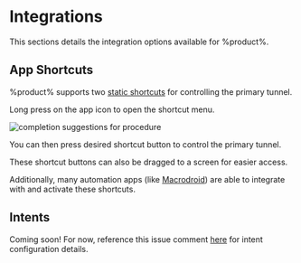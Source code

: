 # Integrations

This sections details the integration options available for %product%.

## App Shortcuts

%product% supports two [static shortcuts](https://developer.android.com/develop/ui/views/launch/shortcuts/creating-shortcuts#static) for 
controlling the <tooltip term="primary_tunnel">primary tunnel</tooltip>. 

<procedure title="Using shortcuts" id="inject-a-procedure">
    <step>
        <p>Long press on the app icon to open the shortcut menu.</p>
        <img src="static-shortcuts.png" alt="completion suggestions for procedure" border-effect="line"/>
    </step>
    <step>
        <p>You can then press desired shortcut button to control the primary tunnel. </p>
    </step>
</procedure>

These shortcut buttons can also be dragged to a screen for easier access. 

Additionally, many automation apps (like [Macrodroid](https://www.macrodroid.com/)) are able to integrate with and activate these shortcuts.


## Intents

Coming soon! For now, reference this issue comment [here](https://github.com/zaneschepke/wgtunnel/issues/44#issuecomment-1773890867) for intent configuration details. 
